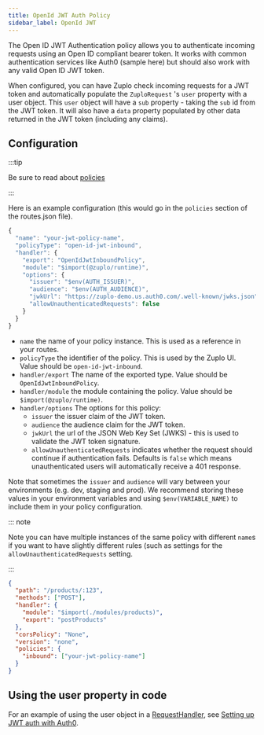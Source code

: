 ```yaml
---
title: OpenId JWT Auth Policy
sidebar_label: OpenId JWT
---
```


The Open ID JWT Authentication policy allows you to authenticate incoming
requests using an Open ID compliant bearer token. It works with common
authentication services like Auth0 (sample here) but should also work with any valid Open ID JWT token.

When configured, you can have Zuplo check incoming requests for a JWT token and automatically populate the `ZuploRequest` 's `user` property with a user object. This `user` object will have a `sub` property - taking the `sub` id from the JWT token. It will also have a `data` property populated by other data returned in the JWT token (including any claims).

## Configuration

:::tip

Be sure to read about [policies](/docs/policies)

:::

Here is an example configuration (this would go in the `policies` section of the routes.json file).

```ts
{
  "name": "your-jwt-policy-name",
  "policyType": "open-id-jwt-inbound",
  "handler": {
    "export": "OpenIdJwtInboundPolicy",
    "module": "$import(@zuplo/runtime)",
    "options": {
      "issuer": "$env(AUTH_ISSUER)",
      "audience": "$env(AUTH_AUDIENCE)",
      "jwkUrl": "https://zuplo-demo.us.auth0.com/.well-known/jwks.json",
      "allowUnauthenticatedRequests": false
    }
  }
}
```

- `name` the name of your policy instance. This is used as a reference in your routes.
- `policyType` the identifier of the policy. This is used by the Zuplo UI. Value should be `open-id-jwt-inbound`.
- `handler/export` The name of the exported type. Value should be
  `OpenIdJwtInboundPolicy`.
- `handler/module` the module containing the policy. Value should be
  `$import(@zuplo/runtime)`.
- `handler/options` The options for this policy:
  - `issuer` the issuer claim of the JWT token.
  - `audience` the audience claim for the JWT token.
  - `jwkUrl` the url of the JSON Web Key Set (JWKS) - this is used to validate
    the JWT token signature.
  - `allowUnauthenticatedRequests` indicates whether the request should continue if authentication fails. Defaults is `false` which means unauthenticated users will automatically receive a 401 response.

Note that sometimes the `issuer` and `audience` will vary between your
environments (e.g. dev, staging and prod). We recommend storing these values in your environment variables and using `$env(VARIABLE_NAME)` to include them in your policy configuration.

::: note

Note you can have multiple instances of the same policy with different `name`s if you want to have slightly different rules (such as settings for the `allowUnauthenticatedRequests` setting.

:::

```json
{
  "path": "/products/:123",
  "methods": ["POST"],
  "handler": {
    "module": "$import(./modules/products)",
    "export": "postProducts"
  },
  "corsPolicy": "None",
  "version": "none",
  "policies": {
    "inbound": ["your-jwt-policy-name"]
  }
}
```

## Using the user property in code

For an example of using the user object in a [RequestHandler](../handlers/custom-handler.md), see [Setting up JWT auth with Auth0](../policies/auth0-jwt-auth-inbound.md).
